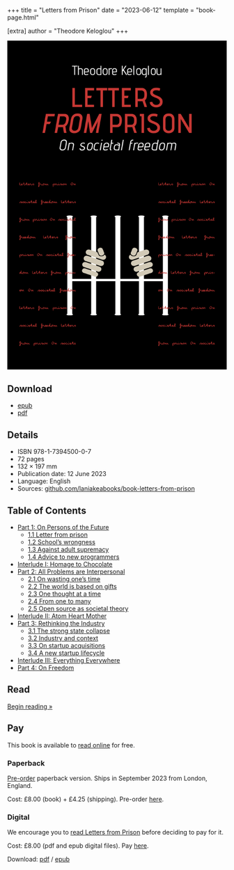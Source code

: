 +++
title = "Letters from Prison"
date = "2023-06-12"
template = "book-page.html"

[extra]
author = "Theodore Keloglou"
+++

![front cover](front.png)

## Download

* [epub](letter-from-prison.epub)
* [pdf](letter-from-prison.pdf)

## Details

* ISBN 978-1-7394500-0-7
* 72 pages
* 132 × 197 mm
* Publication date: 12 June 2023
* Language: English
* Sources: [github.com/laniakeabooks/book-letters-from-prison](https://github.com/laniakeabooks/book-letters-from-prison)

## Table of Contents

* [Part 1: On Persons of the Future](/books/letters-from-prison/part-1/)
    * [1.1 Letter from prison](/books/letters-from-prison/part-1/#letter-from-prison)
    * [1.2 School’s wrongness](/books/letters-from-prison/part-1/#school-s-wrongness)
    * [1.3 Against adult supremacy](/books/letters-from-prison/part-1/#against-adult-supremacy)
    * [1.4 Advice to new programmers](/books/letters-from-prison/part-1/#advice-to-new-programmers)
* [Interlude I: Homage to Chocolate](/books/letters-from-prison/interlude-i/)
* [Part 2: All Problems are Interpersonal](/books/letters-from-prison/part-2/)
    * [2.1 On wasting one’s time](/books/letters-from-prison/part-2/#on-wasting-one-s-time)
    * [2.2 The world is based on gifts](/books/letters-from-prison/part-2/#the-world-is-based-on-gifts)
    * [2.3 One thought at a time](/books/letters-from-prison/part-2/#one-thought-at-a-time)
    * [2.4 From one to many](/books/letters-from-prison/part-2/#from-one-to-many)
    * [2.5 Open source as societal theory](/books/letters-from-prison/part-2/#open-source-as-societal-theory)
* [Interlude II: Atom Heart Mother](/books/letters-from-prison/interlude-ii/)
* [Part 3: Rethinking the Industry](/books/letters-from-prison/part-3/)
    * [3.1 The strong state collapse](/books/letters-from-prison/part-3/#the-strong-state-collapse)
    * [3.2 Industry and context](/books/letters-from-prison/part-3/#industry-and-context)
    * [3.3 On startup acquisitions](/books/letters-from-prison/part-3/#on-startup-acquisitions)
    * [3.4 A new startup lifecycle](/books/letters-from-prison/part-3/#a-new-startup-lifecycle)
* [Interlude III: Everything Everywhere](/books/letters-from-prison/interlude-iii/)
* [Part 4: On Freedom](/books/letters-from-prison/part-4/)

## Read

<a href="/books/letters-from-prison/part-1/" class="books-item-lead">Begin reading »</a>

## Pay

This book is available to [read online](part-1/) for free.

### Paperback

[Pre-order](https://buy.stripe.com/9AQdR64KYgQ9eSk5kk) paperback version. Ships
in September 2023 from London, England.

Cost: £8.00 (book) + £4.25 (shipping). Pre-order
[here](https://buy.stripe.com/9AQdR64KYgQ9eSk5kk).

### Digital

We encourage you to [read Letters from Prison](part-1/) before deciding to pay
for it.

Cost: £8.00 (pdf and epub digital files). Pay
[here](https://buy.stripe.com/7sI28oa5i57rbG8dQR).

Download: [pdf](letter-from-prison.pdf) /
[epub](letter-from-prison.epub)
